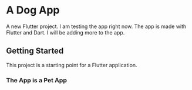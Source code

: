 # A Dog App 

A new Flutter project. I am testing the app right now. The app is made with Flutter and Dart. I will be adding more to the app.

## Getting Started

This project is a starting point for a Flutter application.

### The App is a Pet App


